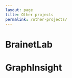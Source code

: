 ```yaml
---
layout: page
title: Other projects
permalink: /other-projects/
---
```


# BrainetLab

# GraphInsight

